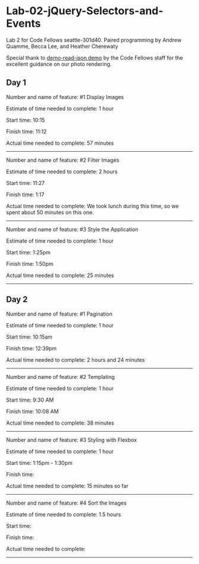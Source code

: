 # Lab-02-jQuery-Selectors-and-Events
Lab 2 for Code Fellows seattle-301d40. Paired programming by Andrew Quamme, Becca Lee, and Heather Cherewaty

Special thank to [demo-read-json demo](https://github.com/beccalee123/seattle-301d40/tree/master/02-jquery-selectors-events/demo-read-json) by the Code Fellows staff for the excellent guidance on our photo rendering.  


## Day 1

Number and name of feature: #1 Display Images

Estimate of time needed to complete: 1 hour

Start time: 10:15

Finish time: 11:12

Actual time needed to complete: 57 minutes

-----------

Number and name of feature: #2 Filter Images

Estimate of time needed to complete: 2 hours

Start time: 11:27

Finish time: 1:17

Actual time needed to complete: We took lunch during this time, so we spent about 50 minutes on this one.

-----------

Number and name of feature: #3 Style the Application

Estimate of time needed to complete: 1 hour

Start time: 1:25pm

Finish time: 1:50pm

Actual time needed to complete: 25 minutes

-----------
## Day 2

Number and name of feature: #1 Pagination

Estimate of time needed to complete: 1 hour

Start time: 10:15am

Finish time: 12:39pm

Actual time needed to complete: 2 hours and 24 minutes

-----------

Number and name of feature: #2 Templating

Estimate of time needed to complete: 1 hour

Start time: 9:30 AM

Finish time: 10:08 AM

Actual time needed to complete: 38 minutes

-----------

Number and name of feature: #3 Styling with Flexbox

Estimate of time needed to complete: 1 hour

Start time: 1:15pm - 1:30pm

Finish time: 

Actual time needed to complete: 15 minutes so far 

-----------

Number and name of feature: #4 Sort the Images

Estimate of time needed to complete: 1.5 hours

Start time: 

Finish time: 

Actual time needed to complete: 

-----------